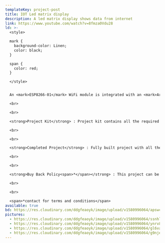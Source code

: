 ```yaml
---
templateKey: project-post
title: IOT Led matrix display
description: A led matrix display shows data from internet
link: https://www.youtube.com/watch?v=8fmza0Vdu28
ld: >-
  <style>

  mark { 
    background-color: Linen;
    color: black;
  }

  span {
    color: red;
  }

  </style>


  An <mark>ESP8266-01</mark> WiFi module is integrated with an <mark>Arduino Nano</mark>. A multiplexed <mark>LED MATRIX</mark> display is built using 5mm RED led. The rows and columns are triggered according to be pixels to be shown on the display and it supports all the alpha-numeric values. The data is recieved by ESP8266 and passed to <mark>Arduino Nano</mark> to displayed on the <mark>LED MATRIX</mark>.This project helps you in learning multiplexing,building your own dispaly, display dirver algorithm, integrating Arduino pro mini with ESP8266, connecting to <mark>API's</mark>.

  <br>

  <br>

  <strong>Project Kit</strong> : Project kit contains all the required components, circuit diagrams, codes and documentation for the build will be provided (Guidance available)<span>*</span>.

  <br>

  <br>

  <strong>Completed Project</strong> : Fully built project with all the necessary documentation for the report.

  <br>

  <br>

  <strong>Buy Back Policy<span>*</span></strong> : This project can be resold to us.

  <br>

  <br>

  <span>*contact for terms and conditions</span>
available: true
bd: https://res.cloudinary.com/ddgfeaoyk/image/upload/v1580996064/apswcjloqqz0vkbuut23.png
pictures:
  - https://res.cloudinary.com/ddgfeaoyk/image/upload/v1580996064/ssnhlxg56cu9fthtfrng.jpg
  - https://res.cloudinary.com/ddgfeaoyk/image/upload/v1580996064/ynrv8vz0xqtotj3n8bzo.jpg
  - https://res.cloudinary.com/ddgfeaoyk/image/upload/v1580996064/gl6vao6oufgwwxizb9ez.jpg
  - https://res.cloudinary.com/ddgfeaoyk/image/upload/v1580996064/g9njeu1mjyclm50yuon0.jpg
---
```

